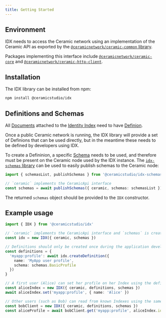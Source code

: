 ```yaml
---
title: Getting Started
---
```


## Environment

IDX needs to access the Ceramic network using an implementation of the Ceramic API as exported by the [`@ceramicnetwork/ceramic-common` library](https://github.com/ceramicnetwork/js-ceramic/tree/develop/packages/ceramic-common).

Packages implementing this interface include [`@ceramicnetwork/ceramic-core`](https://github.com/ceramicnetwork/js-ceramic/tree/develop/packages/ceramic-core) and [`@ceramicnetwork/ceramic-http-client`](https://github.com/ceramicnetwork/js-ceramic/tree/develop/packages/ceramic-http-client).

## Installation

The IDX library can be installed from npm:

```sh
npm install @ceramicstudio/idx
```

## Definitions and Schemas

All [Documents](idx-terminology.md#document) attached to the [Identity Index](idx-terminology.md#identity-index--idx) need to have [Definion](idx-terminology.md#definition).

Once a public Ceramic network is running, the IDX library will provide a set of Definions that can be used directly, but in the meantime these needs to be defined by developers using IDX.

To create a Defininion, a specific [Schema](idx-terminology.md#schema) needs to be used, and therefore must be present on the Ceramic node used by the IDX instance.
The [`idx-schemas` library](https://github.com/ceramicstudio/js-idx-schemas) can be used to easily publish schemas to the Ceramic node:

```ts
import { schemasList, publishSchemas } from '@ceramicstudio/idx-schemas'

// `ceramic` implements the CeramicApi interface
const schemas = await publishSchemas({ ceramic, schemas: schemasList })
```

The returned `schemas` object should be provided to the `IDX` constructor.

## Example usage

```ts
import { IDX } from '@ceramicstudio/idx'

// `ceramic` implements the CeramicApi interface and `schemas` is created using `publishSchemas` in the code above
const idx = new IDX({ ceramic, schemas })

// Definitions should only be created once during the application development, the following code is for demonstration purpose only
const definitions = {
  'myapp:profile': await idx.createDefinition({
    name: 'MyApp user profile',
    schema: schemas.BasicProfile
  })
}

// A first user (Alice) can set her profile on her Index using the definition alias used by the app
const aliceIndex = new IDX({ ceramic, definitions, schemas })
await aliceIndex.set('myapp:profile', { name: 'Alice' })

// Other users (such as Bob) can read from known Indexes using the same definion alias and Alice's DID
const bobClient = new IDX({ ceramic, definitions, schemas })
const aliceProfile = await bobClient.get('myapp:profile', aliceIndex.id)
```
